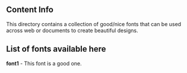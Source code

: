 ## Content Info
This directory contains a collection of good/nice fonts that can be used across web or documents to create beautiful designs.

## List of fonts available here
**font1** - This font is a good one.
